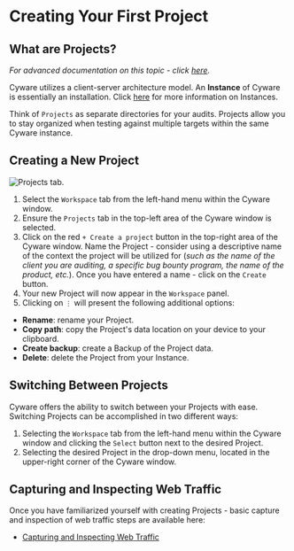 # Creating Your First Project

## What are Projects?

_For advanced documentation on this topic - click [here](/reference/features/workspace/projects.md)._

Cyware utilizes a client-server architecture model. An **Instance** of Cyware is essentially an installation. Click [here](/concepts/essentials/instances.md) for more information on Instances.

Think of `Projects` as separate directories for your audits. Projects allow you to stay organized when testing against multiple targets within the same Cyware instance.

## Creating a New Project

<img alt="Projects tab." src="/_images/projects_tab.png">

1. Select the `Workspace` tab from the left-hand menu within the Cyware window.
2. Ensure the `Projects` tab in the top-left area of the Cyware window is selected.
3. Click on the red `+ Create a project` button in the top-right area of the Cyware window. Name the Project - consider using a descriptive name of the context the project will be utilized for (_such as the name of the client you are auditing, a specific bug bounty program, the name of the product, etc._). Once you have entered a name - click on the `Create` button.
4. Your new Project will now appear in the `Workspace` panel.
5. Clicking on `⋮` will present the following additional options:

- **Rename**: rename your Project.
- **Copy path**: copy the Project's data location on your device to your clipboard.
- **Create backup**: create a Backup of the Project data.
- **Delete**: delete the Project from your Instance.

## Switching Between Projects

Cyware offers the ability to switch between your Projects with ease. Switching Projects can be accomplished in two different ways:

1. Selecting the `Workspace` tab from the left-hand menu within the Cyware window and clicking the `Select` button next to the desired Project.
2. Selecting the desired Project in the drop-down menu, located in the upper-right corner of the Cyware window.

## Capturing and Inspecting Web Traffic

Once you have familiarized yourself with creating Projects - basic capture and inspection of web traffic steps are available here:

- [Capturing and Inspecting Web Traffic](./traffic.md)
